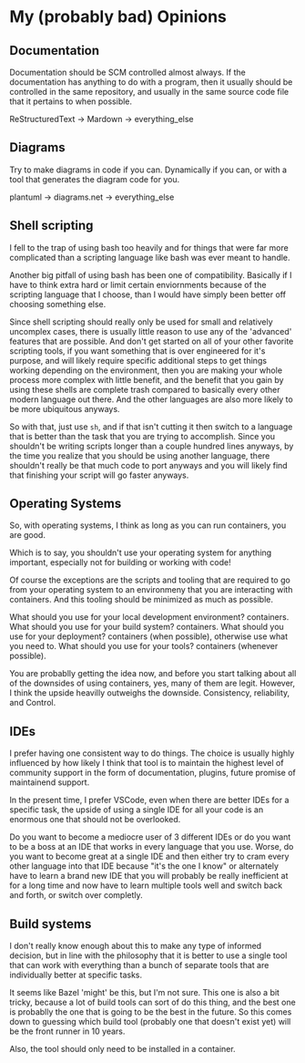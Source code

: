 # My (probably bad) Opinions

## Documentation
Documentation should be SCM controlled almost always. 
If the documentation has anything to do with a program, then it usually should
be controlled in the same repository, and usually in the same source code file
that it pertains to when possible.

ReStructuredText -> Mardown -> everything_else

## Diagrams
Try to make diagrams in code if you can.
Dynamically if you can,
or with a tool that generates the diagram code for you.

plantuml -> diagrams.net -> everything_else

## Shell scripting
I fell to the trap of using bash too heavily and for things that were far more
complicated than a scripting language like bash was ever meant to handle.

Another big pitfall of using bash has been one of compatibility.
Basically if I have to think extra hard or limit certain enviornments because
of the scripting language that I choose, than I would have simply been better
off choosing something else.

Since shell scripting should really only be used for small and relatively uncomplex
cases, there is usually little reason to use any of the 'advanced' features that
are possible. And don't get started on all of your other favorite scripting tools,
if you want something that is over engineered for it's purpose, and will likely require
specific additional steps to get things working depending on the environment, 
then you are making your whole process more complex with little benefit, and the 
benefit that you gain by using these shells are complete trash compared to basically
every other modern language out there. And the other languages are also more likely
to be more ubiquitous anyways.

So with that, just use `sh`, and if that isn't cutting it then switch to a language
that is better than the task that you are trying to accomplish. Since you shouldn't
be writing scripts longer than a couple hundred lines anyways, by the time you realize
that you should be using another language, there shouldn't really be that much code
to port anyways and you will likely find that finishing your script will go faster
anyways.

## Operating Systems

So, with operating systems, I think as long as you can run containers, you are good.

Which is to say, you shouldn't use your operating system for anything important,
especially not for building or working with code!

Of course the exceptions are the scripts and tooling that are required to go from your
operating system to an environmeny that you are interacting with containers. And
this tooling should be minimized as much as possible.

What should you use for your local development environment? containers.
What should you use for your build system? containers.
What should you use for your deployment? containers (when possible), otherwise use what you need to.
What should you use for your tools? containers (whenever possible).

You are probablly getting the idea now, and before you start talking about all of
the downsides of using containers, yes, many of them are legit. However, I think
the upside heavilly outweighs the downside. Consistency, reliability, and Control.

## IDEs

I prefer having one consistent way to do things. The choice is usually highly influenced
by how likely I think that tool is to maintain the highest level of community support in
the form of documentation, plugins, future promise of maintainend support.

In the present time, I prefer VSCode, even when there are better IDEs for a specific task,
the upside of using a single IDE for all your code is an enormous one that should not be
overlooked.

Do you want to become a mediocre user of 3 different IDEs or do you want to be a boss at
an IDE that works in every language that you use. Worse, do you want to become great at
a single IDE and then either try to cram every other language into that IDE because
"it's the one I know" or alternately have to learn a brand new IDE that you will probably
be really inefficient at for a long time and now have to learn multiple tools well
and switch back and forth, or switch over completly.

## Build systems

I don't really know enough about this to make any type of informed decision, but in
line with the philosophy that it is better to use a single tool that can work with everything
than a bunch of separate tools that are individually better at specific tasks.

It seems like Bazel 'might' be this, but I'm not sure. This one is also a bit tricky, because
a lot of build tools can sort of do this thing, and the best one is probablly the one that
is going to be the best in the future. So this comes down to guessing which build tool
(probably one that doesn't exist yet) will be the front runner in 10 years.

Also, the tool should only need to be installed in a container.

